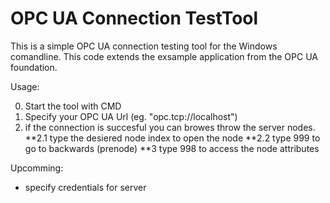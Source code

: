 # OPC UA Connection TestTool
This is a simple OPC UA connection testing tool for the Windows comandline.
This code extends the exsample application from the OPC UA foundation.

Usage:

0. Start the tool with CMD
1. Specify your OPC UA Url (eg. "opc.tcp://localhost")
2. if the connection is succesful you can browes throw the server nodes.
**2.1 type the desiered node index to open the node
**2.2 type 999 to go to backwards (prenode)
**3 type 998 to access the node attributes

Upcomming:

- specify credentials for server
